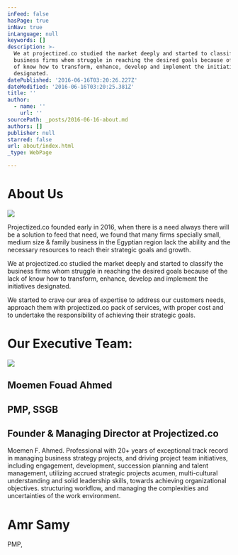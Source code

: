 ```yaml
---
inFeed: false
hasPage: true
inNav: true
inLanguage: null
keywords: []
description: >-
  We at projectized.co studied the market deeply and started to classify the
  business firms whom struggle in reaching the desired goals because of the lack
  of know how to transform, enhance, develop and implement the initiatives
  designated.
datePublished: '2016-06-16T03:20:26.227Z'
dateModified: '2016-06-16T03:20:25.381Z'
title: ''
author:
  - name: ''
    url: ''
sourcePath: _posts/2016-06-16-about.md
authors: []
publisher: null
starred: false
url: about/index.html
_type: WebPage

---
```

# About Us
![](https://the-grid-user-content.s3-us-west-2.amazonaws.com/d58e2e2b-d935-4843-9f2f-0882920eaa58.jpg)

Projectized.co founded early in 2016, when there is a need always there will be a solution to feed that need, we found that many firms specially small, medium size & family business in the Egyptian region lack the ability and the necessary resources to reach their strategic goals and growth.

We at projectized.co studied the market deeply and started to classify the business firms whom struggle in reaching the desired goals because of the lack of know how to transform, enhance, develop and implement the initiatives designated.

We started to crave our area of expertise to address our customers needs, approach them with projectized.co pack of services, with proper cost and to undertake the responsibility of achieving their strategic goals.

# Our Executive Team:
![](https://the-grid-user-content.s3-us-west-2.amazonaws.com/1006e843-8a10-40e3-832c-30bb6d8fe104.jpg)

## Moemen Fouad Ahmed 

## PMP, SSGB

## Founder & Managing Director at Projectized.co

Moemen F. Ahmed. Professional with 20+ years of exceptional track record in managing business strategy projects, and driving project team initiatives, including engagement, development, succession planning and talent management, utilizing accrued strategic projects acumen, multi-cultural understanding and solid leadership skills, towards achieving organizational objectives. structuring workflow, and managing the complexities and uncertainties of the work environment.

# Amr Samy

PMP,